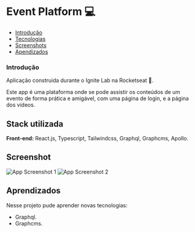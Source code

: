 # Event Platform 💻

- [Introdução](#Introdução)
- [Tecnologias](#Stack-utilizada)
- [Screenshots](#Screenshot)
- [Apendizados](#aprendizados)

### Introdução

Aplicação construida durante o Ignite Lab na Rocketseat 🚀.

Este app é uma plataforma onde se pode assistir os conteúdos de um evento de forma prática e amigável, com uma página de login, e a página dos vídeos.

## Stack utilizada

**Front-end:** React.js, Typescript, Tailwindcss, Graphql, Graphcms, Apollo.

## Screenshot

![App Screenshot 1](https://i.imgur.com/rjyFAdh.png)
![App Screenshot 2](https://i.imgur.com/PftVGew.png)

## Aprendizados

Nesse projeto pude aprender novas tecnologias:

- Graphql.
- Graphcms.
